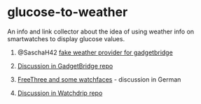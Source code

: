 # glucose-to-weather
An info and link collector about the idea of using weather info on smartwatches to display glucose values.

1) @SaschaH42 [fake weather provider for gadgetbridge](https://github.com/NightscoutFoundation/xDrip/discussions/2125)

2) [Discussion in GadgetBridge repo](https://codeberg.org/Freeyourgadget/Gadgetbridge/issues/2949)

3) [FreeThree and some watchfaces](https://insulinclub.de/index.php?thread/33795-free-three-ein-xposed-lsposed-modul-f%C3%BCr-libre-3-aktueller-wert-am-sperrbildschir/) - discussion in German

4) [Discussion in Watchdrip repo](https://github.com/bigdigital/watchdrip/issues/6#)
